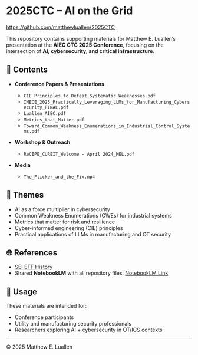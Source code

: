 # 2025CTC – AI on the Grid
https://github.com/matthewluallen/2025CTC 

This repository contains supporting materials for Matthew E. Luallen’s presentation at the **AIEC CTC 2025 Conference**, focusing on the intersection of **AI, cybersecurity, and critical infrastructure**.

## 📂 Contents

- **Conference Papers & Presentations**
  - `CIE_Principles_to_Defeat_Systematic_Weaknesses.pdf`
  - `IMECE_2025_Practically_Leveraging_LLMs_for_Manufacturing_Cybersecurity_FINAL.pdf`
  - `Luallen_AIEC.pdf`
  - `Metrics_that_Matter.pdf`
  - `Toward_Common_Weakness_Enumerations_in_Industrial_Control_Systems.pdf`

- **Workshop & Outreach**
  - `ReCIPE_CUREIT_Welcome - April 2024_MEL.pdf`

- **Media**
  - `The_Flicker_and_the_Fix.mp4`

## 🔑 Themes

- AI as a force multiplier in cybersecurity
- Common Weakness Enumerations (CWEs) for industrial systems
- Metrics that matter for risk and resilience
- Cyber-informed engineering (CIE) principles
- Practical applications of LLMs in manufacturing and OT security

## 🌐 References

- [SEI ETF History](https://secureenergy.inl.gov/)  
- Shared **NotebookLM** with all repository files: [NotebookLM Link](https://notebooklm.google.com/notebook/385d29a4-b109-4917-9447-c057fa434d1d)

## 📢 Usage

These materials are intended for:
- Conference participants
- Utility and manufacturing security professionals
- Researchers exploring AI + cybersecurity in OT/ICS contexts

---

© 2025 Matthew E. Luallen
